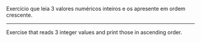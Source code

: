 Exercício que leia 3 valores numéricos inteiros e os apresente em ordem crescente.

-----

Exercise that reads 3 integer values and print those in ascending order.
